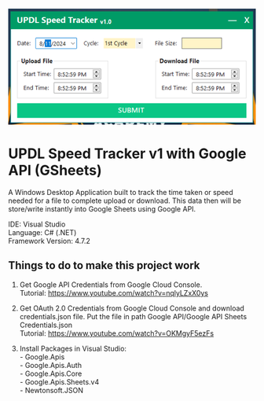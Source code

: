 ![alt text](https://github.com/theawangdev/UPDL-Speed-Tracker-with-Google-API-GSheets-/blob/master/UPDL%20Speed%20Tracker.png?raw=true)

# UPDL Speed Tracker v1 with Google API (GSheets)

A Windows Desktop Application built to track the time taken or speed needed for a file to complete upload or download. This data then will be store/write instantly into Google Sheets using Google API.

IDE: Visual Studio
<br>Language: C# (.NET)
<br>Framework Version: 4.7.2

## Things to do to make this project work
1. Get Google API Credentials from Google Cloud Console.
   <br>Tutorial: https://www.youtube.com/watch?v=nqlyLZxX0ys

2. Get OAuth 2.0 Credentials from Google Cloud Console and download credentials.json file. Put the file in path Google API/Google API Sheets Credentials.json
   <br>Tutorial: https://www.youtube.com/watch?v=OKMgyF5ezFs

3. Install Packages in Visual Studio:
   <br>- Google.Apis
   <br>- Google.Apis.Auth
   <br>- Google.Apis.Core
   <br>- Google.Apis.Sheets.v4
   <br>- Newtonsoft.JSON 

